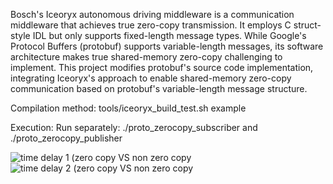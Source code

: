 Bosch's Iceoryx autonomous driving middleware is a communication middleware that achieves true zero-copy transmission. It employs C struct-style IDL but only supports fixed-length message types. While Google's Protocol Buffers (protobuf) supports variable-length messages, its software architecture makes true shared-memory zero-copy challenging to implement. This project modifies protobuf's source code implementation, integrating Iceoryx's approach to enable shared-memory zero-copy communication based on protobuf's variable-length message structure.

Compilation method:
tools/iceoryx_build_test.sh example

Execution:
Run separately:
./proto_zerocopy_subscriber
and
./proto_zerocopy_publisher

![time delay 1 (zero copy VS non zero copy](https://github.com/solara0616/zerocopy-protobuf/blob/main/iceoryx_examples/protobuf/time_delay_comparison_1.png)
![time delay 2 (zero copy VS non zero copy](https://github.com/solara0616/zerocopy-protobuf/blob/main/iceoryx_examples/protobuf/time_delay_comparison_2.png)
